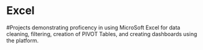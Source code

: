 # Excel
#Projects demonstrating proficency in using MicroSoft Excel for data cleaning, filtering, creation of PIVOT Tables, and creating dashboards using the platform.
